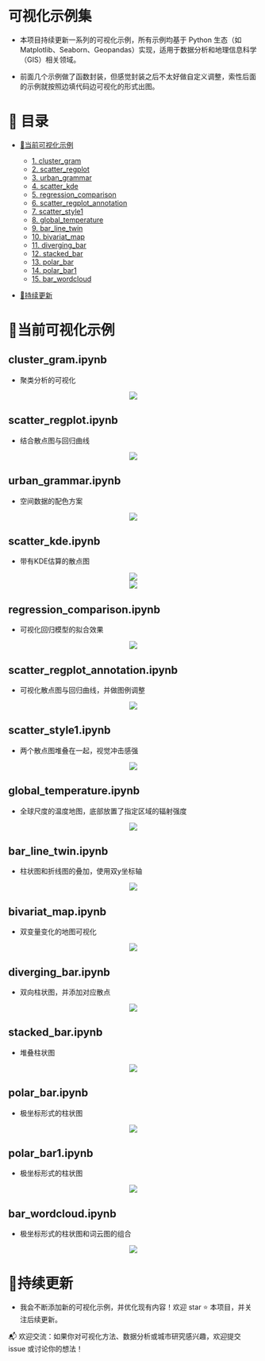 # 可视化示例集

- 本项目持续更新一系列的可视化示例，所有示例均基于 Python 生态（如 Matplotlib、Seaborn、Geopandas）实现，适用于数据分析和地理信息科学（GIS）相关领域。

- 前面几个示例做了函数封装，但感觉封装之后不太好做自定义调整，索性后面的示例就按照边填代码边可视化的形式出图。

# 📖 目录

- [📌当前可视化示例](#当前可视化示例)
  - [1. cluster_gram](#cluster_gramipynb)
  - [2. scatter_regplot](#scatter_regplotipynb)
  - [3. urban_grammar](#urban_grammaripynb)
  - [4. scatter_kde](#scatter_kdeipynb)
  - [5. regression_comparison](#regression_comparisonipynb)
  - [6. scatter_regplot_annotation](#scatter_regplot_annotationipynb)
  - [7. scatter_style1](#scatter_style1ipynb)
  - [8. global_temperature](#global_temperatureipynb)
  - [9. bar_line_twin](#bar_line_twinipynb)
  - [10. bivariat_map](#bivariat_mapipynb)
  - [11. diverging_bar](#diverging_baripynb)
  - [12. stacked_bar](#stacked_baripynb)
  - [13. polar_bar](#polar_baripynb)
  - [14. polar_bar1](#polar_bar1ipynb)
  - [15. bar_wordcloud](#bar_wordcloudipynb)
  
- [🚀持续更新](#持续更新)

# 📌当前可视化示例

## cluster_gram.ipynb
- 聚类分析的可视化
<center><img src="fig/cluster_gram.png"></center> 

## scatter_regplot.ipynb
- 结合散点图与回归曲线
<center><img src="fig/scatter_regplot.png"></center> 

## urban_grammar.ipynb
- 空间数据的配色方案
<center><img src="fig/urban_grammar.png"></center>

## scatter_kde.ipynb
- 带有KDE估算的散点图
<center><img src="fig/scatter_kde1.png"></center>
<center><img src="fig/scatter_kde2.png"></center>

## regression_comparison.ipynb
- 可视化回归模型的拟合效果
<center><img src="fig/regression_comparison.png"></center>

## scatter_regplot_annotation.ipynb
- 可视化散点图与回归曲线，并做图例调整
<center><img src="fig/scatter_regplot_annotation.png"></center>

## scatter_style1.ipynb
- 两个散点图堆叠在一起，视觉冲击感强
<center><img src="fig/scatter_style1.png"></center>

## global_temperature.ipynb
- 全球尺度的温度地图，底部放置了指定区域的辐射强度
<center><img src="fig/global_temperature.png"></center>

## bar_line_twin.ipynb
- 柱状图和折线图的叠加，使用双y坐标轴
<center><img src="fig/bar_line_twin.png"></center>

## bivariat_map.ipynb
- 双变量变化的地图可视化
<center><img src="fig/bivariat_map.png"></center>

## diverging_bar.ipynb
- 双向柱状图，并添加对应散点
<center><img src="fig/diverging_bar.png"></center>

## stacked_bar.ipynb
- 堆叠柱状图
<center><img src="fig/stacked_bar.png"></center>

## polar_bar.ipynb
- 极坐标形式的柱状图
<center><img src="fig/polar_bar.png"></center>

## polar_bar1.ipynb
- 极坐标形式的柱状图
<center><img src="fig/polar_bar1.png"></center>

## bar_wordcloud.ipynb
- 极坐标形式的柱状图和词云图的组合
<center><img src="fig/bar_wordcloud.png"></center>

# 🚀持续更新

- 我会不断添加新的可视化示例，并优化现有内容！欢迎 star ⭐ 本项目，并关注后续更新。  

📬 欢迎交流：如果你对可视化方法、数据分析或城市研究感兴趣，欢迎提交 issue 或讨论你的想法！

